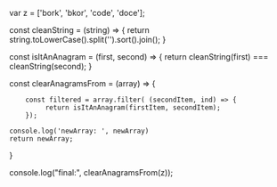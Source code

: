 var z = ['bork', 'bkor', 'code', 'doce'];

const cleanString = (string) => {
    return string.toLowerCase().split('').sort().join();
}

const isItAnAnagram = (first, second) => {
    return cleanString(first) === cleanString(second);
}

const clearAnagramsFrom = (array) => {

        const filtered = array.filter( (secondItem, ind) => {
             return isItAnAnagram(firstItem, secondItem);
        });

    console.log('newArray: ', newArray)
    return newArray;
}

console.log("final:", clearAnagramsFrom(z));

<!-- Needs to be recursive -->